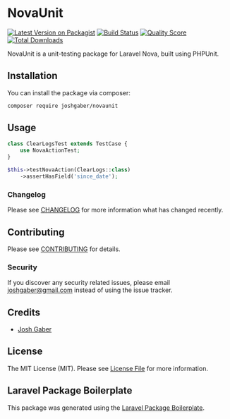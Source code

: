 # NovaUnit

[![Latest Version on Packagist](https://img.shields.io/packagist/v/joshgaber/novaunit.svg?style=flat-square)](https://packagist.org/packages/joshgaber/novaunit)
[![Build Status](https://img.shields.io/travis/joshgaber/novaunit/master.svg?style=flat-square)](https://travis-ci.org/joshgaber/novaunit)
[![Quality Score](https://img.shields.io/scrutinizer/g/joshgaber/novaunit.svg?style=flat-square)](https://scrutinizer-ci.com/g/joshgaber/novaunit)
[![Total Downloads](https://img.shields.io/packagist/dt/joshgaber/novaunit.svg?style=flat-square)](https://packagist.org/packages/joshgaber/novaunit)

NovaUnit is a unit-testing package for Laravel Nova, built using PHPUnit.

## Installation

You can install the package via composer:

```sh
composer require joshgaber/novaunit
```

## Usage

```php
class ClearLogsTest extends TestCase {
    use NovaActionTest;
}
```

```php
$this->testNovaAction(ClearLogs::class)
    ->assertHasField('since_date');
```

### Changelog

Please see [CHANGELOG](CHANGELOG.md) for more information what has changed recently.

## Contributing

Please see [CONTRIBUTING](CONTRIBUTING.md) for details.

### Security

If you discover any security related issues, please email joshgaber@gmail.com instead of using the issue tracker.

## Credits

- [Josh Gaber](https://github.com/joshgaber)

## License

The MIT License (MIT). Please see [License File](LICENSE.md) for more information.

## Laravel Package Boilerplate

This package was generated using the [Laravel Package Boilerplate](https://laravelpackageboilerplate.com).
